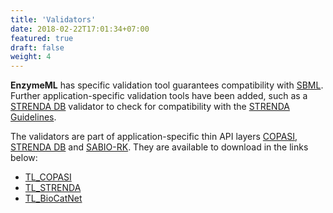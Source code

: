 ```yaml
---
title: 'Validators'
date: 2018-02-22T17:01:34+07:00
featured: true
draft: false
weight: 4
---
```


**EnzymeML** has specific validation tool guarantees compatibility with [SBML](http://model.caltech.edu/). 
Further application-specific validation tools have been added, such as a 
[STRENDA DB](https://www.beilstein-strenda-db.org/strenda/index.xhtml) validator to check for compatibility 
with the [STRENDA Guidelines](https://www.beilstein-institut.de/en/projects/strenda/guidelines/).

The validators are part of application-specific thin API layers [COPASI](http://copasi.org/), 
[STRENDA DB](https://www.beilstein-strenda-db.org/strenda/index.xhtml) and
[SABIO-RK](http://sabio.h-its.org/).  They are available to download in the links below:
- [TL_COPASI](https://github.com/EnzymeML/PyEnzyme/blob/main/pyenzyme/Examples/ThinLayers/TL_Copasi.py)
- [TL_STRENDA](https://github.com/EnzymeML/PyEnzyme/tree/main/pyenzyme/Examples/ThinLayers/TL_Strenda.py)
- [TL_BioCatNet](https://github.com/EnzymeML/PyEnzyme/tree/main/pyenzyme/Examples/ThinLayers/TL_BioCatNet.py)


